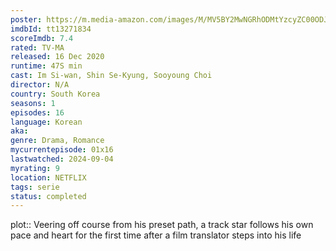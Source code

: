 ```yaml
---
poster: https://m.media-amazon.com/images/M/MV5BY2MwNGRhODMtYzcyZC00ODJmLWFhOTYtYWI1YjM4OTczNGRhXkEyXkFqcGdeQXVyNDY5MjMyNTg@._V1_SX300.jpg
imdbId: tt13271834
scoreImdb: 7.4
rated: TV-MA
released: 16 Dec 2020
runtime: 47S min
cast: Im Si-wan, Shin Se-Kyung, Sooyoung Choi
director: N/A
country: South Korea
seasons: 1
episodes: 16
language: Korean
aka: 
genre: Drama, Romance
mycurrentepisode: 01x16
lastwatched: 2024-09-04
myrating: 9
location: NETFLIX
tags: serie
status: completed
---
```


plot:: Veering off course from his preset path, a track star follows his own pace and heart for the first time after a film translator steps into his life